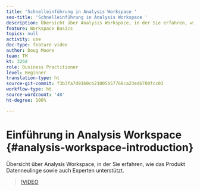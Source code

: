 ```yaml
---
title: 'Schnelleinführung in Analysis Workspace '
seo-title: 'Schnelleinführung in Analysis Workspace '
description: Übersicht über Analysis Workspace, in der Sie erfahren, wie das Produkt Datenneulinge sowie auch Experten unterstützt.
feature: Workspace Basics
topics: null
activity: use
doc-type: feature video
author: Doug Moore
team: TM
kt: 3268
role: Business Practitioner
level: Beginner
translation-type: ht
source-git-commit: f3b3fa7d91b0cb21005b57768ca23ed6700fcc03
workflow-type: ht
source-wordcount: '48'
ht-degree: 100%

---
```



# Einführung in Analysis Workspace {#analysis-workspace-introduction}

Übersicht über Analysis Workspace, in der Sie erfahren, wie das Produkt Datenneulinge sowie auch Experten unterstützt.

>[!VIDEO](https://video.tv.adobe.com/v/28165/?quality=12)
